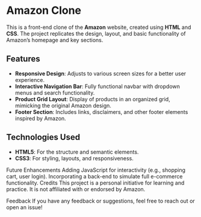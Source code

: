 # Amazon Clone  

This is a front-end clone of the **Amazon** website, created using **HTML** and **CSS**. The project replicates the design, layout, and basic functionality of Amazon’s homepage and key sections.  

## Features  

- **Responsive Design**: Adjusts to various screen sizes for a better user experience.  
- **Interactive Navigation Bar**: Fully functional navbar with dropdown menus and search functionality.  
- **Product Grid Layout**: Display of products in an organized grid, mimicking the original Amazon design.  
- **Footer Section**: Includes links, disclaimers, and other footer elements inspired by Amazon.  

## Technologies Used  

- **HTML5**: For the structure and semantic elements.  
- **CSS3**: For styling, layouts, and responsiveness.  

Future Enhancements
Adding JavaScript for interactivity (e.g., shopping cart, user login).
Incorporating a back-end to simulate full e-commerce functionality.
Credits
This project is a personal initiative for learning and practice. It is not affiliated with or endorsed by Amazon.

Feedback
If you have any feedback or suggestions, feel free to reach out or open an issue!
